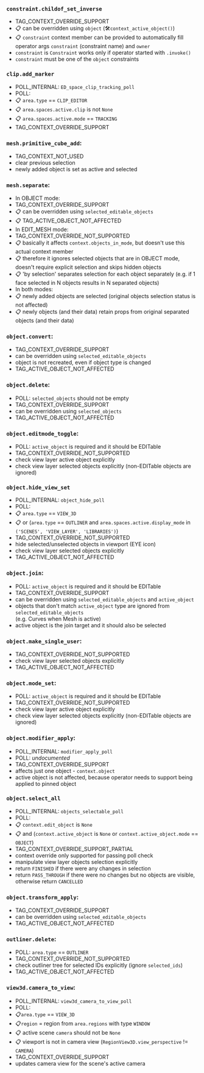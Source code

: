 ### `constraint.childof_set_inverse`
* TAG_CONTEXT_OVERRIDE_SUPPORT
* 📋 can be overridden using `object` (🛠️`context_active_object()`)
* 📋 `constraint` context member can be provided to automatically fill operator args `constraint` (constraint name) and `owner`
* `constraint` is `Constraint` works only if operator started with `.invoke()`
* `constraint` must be one of the `object` constraints

### `clip.add_marker`
* POLL_INTERNAL: `ED_space_clip_tracking_poll`
* POLL:
* 📋 `area.type` == `CLIP_EDITOR`
* 📋 `area.spaces.active.clip` is not `None`
* 📋 `area.spaces.active.mode` == `TRACKING`
* TAG_CONTEXT_OVERRIDE_SUPPORT

### `mesh.primitive_cube_add`:
* TAG_CONTEXT_NOT_USED
* clear previous selection
* newly added object is set as active and selected

### `mesh.separate`:

* In OBJECT mode:
* TAG_CONTEXT_OVERRIDE_SUPPORT
* 📋 can be overridden using `selected_editable_objects`
* 📋 TAG_ACTIVE_OBJECT_NOT_AFFECTED
* In EDIT_MESH mode:
* TAG_CONTEXT_OVERRIDE_NOT_SUPPORTED
* 📋 basically it affects `context.objects_in_mode`, but doesn't use this actual context member
* 📋 therefore it ignores selected objects that are in OBJECT mode, doesn't require explicit selection and skips hidden objects
* 📋 'by selection' separates selection for each object separately (e.g. if 1 face selected in N objects results in N separated objects)
* In both modes:
* 📋 newly added objects are selected (original objects selection status is not affected)
* 📋 newly objects (and their data) retain props from original separated objects (and their data)


### `object.convert`:

* TAG_CONTEXT_OVERRIDE_SUPPORT
* can be overridden using `selected_editable_objects`
* object is not recreated, even if object type is changed
* TAG_ACTIVE_OBJECT_NOT_AFFECTED

### `object.delete`:

* POLL: `selected_objects` should not be empty
* TAG_CONTEXT_OVERRIDE_SUPPORT
* can be overridden using `selected_objects`
* TAG_ACTIVE_OBJECT_NOT_AFFECTED

### `object.editmode_toggle`:

* POLL: `active_object` is required and it should be EDITable
* TAG_CONTEXT_OVERRIDE_NOT_SUPPORTED
* check view layer active object explicitly
* check view layer selected objects explicitly (non-EDITable objects are ignored)

### `object.hide_view_set`
* POLL_INTERNAL: `object_hide_poll`
* POLL:
* 📋 `area.type` == `VIEW_3D`
* 📋 or (`area.type` == `OUTLINER` and `area.spaces.active.display_mode` in `('SCENES', 'VIEW_LAYER', 'LIBRARIES')`)
* TAG_CONTEXT_OVERRIDE_NOT_SUPPORTED
* hide selected/unselected objects in viewport (EYE icon)
* check view layer selected objects explicitly
* TAG_ACTIVE_OBJECT_NOT_AFFECTED

### `object.join`:

* POLL: `active_object` is required and it should be EDITable
* TAG_CONTEXT_OVERRIDE_SUPPORT
* can be overridden using `selected_editable_objects` and `active_object`
* objects that don't match `active_object` type are ignored from `selected_editable_objects`  
(e.g. Curves when Mesh is active)
* active object is the join target and it should also be selected

### `object.make_single_user`:

* TAG_CONTEXT_OVERRIDE_NOT_SUPPORTED
* check view layer selected objects explicitly
* TAG_ACTIVE_OBJECT_NOT_AFFECTED

### `object.mode_set`:

* POLL: `active_object` is required and it should be EDITable
* TAG_CONTEXT_OVERRIDE_NOT_SUPPORTED
* check view layer active object explicitly
* check view layer selected objects explicitly (non-EDITable objects are ignored)

### `object.modifier_apply`:

* POLL_INTERNAL: `modifier_apply_poll`
* POLL: *undocumented*
* TAG_CONTEXT_OVERRIDE_SUPPORT
* affects just one object - `context.object`
* active object is not affected, because operator needs to support being applied to pinned object

### `object.select_all`
* POLL_INTERNAL: `objects_selectable_poll`
* POLL:
* 📋 `context.edit_object` is `None`
* 📋 and (`context.active_object` is `None` or `context.active_object.mode` == `OBJECT`)
* TAG_CONTEXT_OVERRIDE_SUPPORT_PARTIAL
* context override only supported for passing poll check
* manipulate view layer objects selection explicitly
* return `FINISHED` if there were any changes in selection
* return `PASS_THROUGH` if there were no changes but no objects are visible, otherwise return `CANCELLED`

### `object.transform_apply`:

* TAG_CONTEXT_OVERRIDE_SUPPORT
* can be overridden using `selected_editable_objects`
* TAG_ACTIVE_OBJECT_NOT_AFFECTED

### `outliner.delete`:

* POLL: `area.type` == `OUTLINER`
* TAG_CONTEXT_OVERRIDE_NOT_SUPPORTED
* check outliner tree for selected IDs explicitly (ignore `selected_ids`)
* TAG_ACTIVE_OBJECT_NOT_AFFECTED

### `view3d.camera_to_view`:

* POLL_INTERNAL: `view3d_camera_to_view_poll`
* POLL:
* 📋`area.type` == `VIEW_3D`
* 📋`region` = region from `area.regions` with type `WINDOW`
* 📋 active scene `camera` should not be `None`
* 📋 viewport is not in camera view (`RegionView3D.view_perspective` != `CAMERA`)
* TAG_CONTEXT_OVERRIDE_SUPPORT
* updates camera view for the scene's active camera
